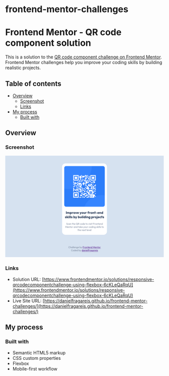 # frontend-mentor-challenges
# Frontend Mentor - QR code component solution

This is a solution to the [QR code component challenge on Frontend Mentor](https://www.frontendmentor.io/challenges/qr-code-component-iux_sIO_H). Frontend Mentor challenges help you improve your coding skills by building realistic projects. 

## Table of contents

- [Overview](#overview)
  - [Screenshot](#screenshot)
  - [Links](#links)
- [My process](#my-process)
  - [Built with](#built-with)
  

## Overview

### Screenshot

![](Images/Screenshot%202023-02-21%20at%2009-43-53%20QR%20code.png)

### Links

- Solution URL: [https://www.frontendmentor.io/solutions/responsive-qrcodecomponentchallenge-using-flexbox-6cKLeQaRqU](https://www.frontendmentor.io/solutions/responsive-qrcodecomponentchallenge-using-flexbox-6cKLeQaRqU)
- Live Site URL: [https://danielfragareis.github.io/frontend-mentor-challenges/](https://danielfragareis.github.io/frontend-mentor-challenges/)

## My process

### Built with

- Semantic HTML5 markup
- CSS custom properties
- Flexbox
- Mobile-first workflow

